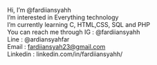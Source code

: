 Hi, I’m @fardiiansyahh <br>
I’m interested in Everything technology <br>
I’m currently learning C, HTML,CSS, SQL and PHP <br>
You can reach me through IG       : @fardiiansyahh <br>
                         Line     : @ardiansyahfar <br>
                         Email    : fardiiansyah23@gmail.com <br>
                         Linkedin : linkedin.com/in/fardiiansyahh/ <br>

<!---
fardiiansyahh/fardiiansyahh is a ✨ special ✨ repository because its `README.md` (this file) appears on your GitHub profile.
You can click the Preview link to take a look at your changes.
--->

